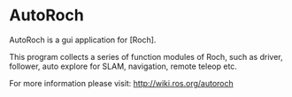 # AutoRoch

AutoRoch is a gui application for [Roch].

This program collects a series of function modules of Roch, such as driver, follower, auto explore for SLAM, navigation, remote teleop etc. 

For more information please visit: http://wiki.ros.org/autoroch
